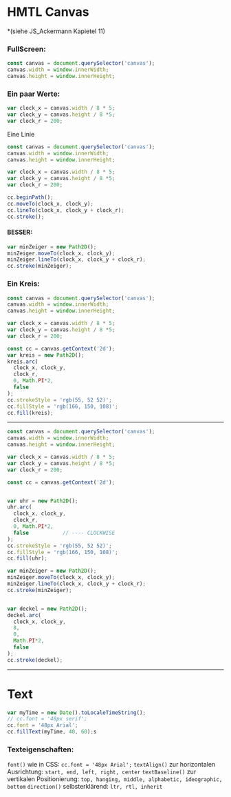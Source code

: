# HMTL Canvas

*(siehe JS_Ackermann Kapietel 11)


### FullScreen:

```js
const canvas = document.querySelector('canvas');
canvas.width = window.innerWidth;
canvas.height = window.innerHeight;
```

### Ein paar Werte:

```js
var clock_x = canvas.width / 8 * 5;
var clock_y = canvas.height / 8 *5;
var clock_r = 200;
```

Eine Linie

```js
const canvas = document.querySelector('canvas');
canvas.width = window.innerWidth;
canvas.height = window.innerHeight;

var clock_x = canvas.width / 8 * 5;
var clock_y = canvas.height / 8 *5;
var clock_r = 200;

cc.beginPath();
cc.moveTo(clock_x, clock_y);
cc.lineTo(clock_x, clock_y + clock_r);
cc.stroke();


```

#### BESSER:

```js
var minZeiger = new Path2D();
minZeiger.moveTo(clock_x, clock_y);
minZeiger.lineTo(clock_x, clock_y + clock_r);
cc.stroke(minZeiger);
```


### Ein Kreis:

```javascript
const canvas = document.querySelector('canvas');
canvas.width = window.innerWidth;
canvas.height = window.innerHeight;

var clock_x = canvas.width / 8 * 5;
var clock_y = canvas.height / 8 *5;
var clock_r = 200;

const cc = canvas.getContext('2d');
var kreis = new Path2D();
kreis.arc(
  clock_x, clock_y,
  clock_r,
  0, Math.PI*2,
  false
);
cc.strokeStyle = 'rgb(55, 52 52)';
cc.fillStyle = 'rgb(166, 150, 108)';
cc.fill(kreis);


```


---

```js
const canvas = document.querySelector('canvas');
canvas.width = window.innerWidth;
canvas.height = window.innerHeight;

var clock_x = canvas.width / 8 * 5;
var clock_y = canvas.height / 8 *5;
var clock_r = 200;

const cc = canvas.getContext('2d');


var uhr = new Path2D();
uhr.arc(
  clock_x, clock_y,
  clock_r,
  0, Math.PI*2,
  false           // ---- CLOCKWISE
);
cc.strokeStyle = 'rgb(55, 52 52)';
cc.fillStyle = 'rgb(166, 150, 108)';
cc.fill(uhr);

var minZeiger = new Path2D();
minZeiger.moveTo(clock_x, clock_y);
minZeiger.lineTo(clock_x, clock_y + clock_r);
cc.stroke(minZeiger);


var deckel = new Path2D();
deckel.arc(
  clock_x, clock_y,
  8,
  0,
  Math.PI*2,
  false
);
cc.stroke(deckel);
```


----


# Text


```js
var myTime = new Date().toLocaleTimeString();
// cc.font = '48px serif';
cc.font = '48px Arial';
cc.fillText(myTime, 40, 60);s

```

### Texteigenschaften:

`font()` wie in CSS: `cc.font = '48px Arial';`
`textAlign()` zur horizontalen Ausrichtung:  `start, end, left, right, center`
`textBaseline()` zur vertikalen Positionierung: `top, hanging, middle, alphabetic, ideographic, bottom`
`direction()` selbsterklärend: `ltr, rtl, inherit`

```
